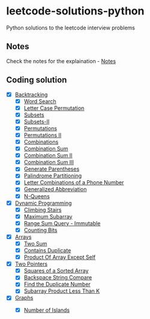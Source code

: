 # leetcode-solutions-python
Python solutions to the leetcode interview problems

## Notes
Check the notes for the explaination - [Notes](https://stingy-shallot-4ea.notion.site/SeanPrashad-Leetcode-Patterns-7b700a3aa52543a4ace4dbdeb718b8cc)

## Coding solution
- [x] [Backtracking](Backtracking)
    - [x] [Word Search](Backtracking/79-Word-Search.py)
    - [x] [Letter Case Permutation](Backtracking/784-letter-case-permutation.py)
    - [x] [Subsets](Backtracking/78-Subsets.py)
    - [x] [Subsets-II](Backtracking/90-Subsets-II.py)
    - [x] [Permutations](Backtracking/46-Permutations.py)
    - [x] [Permutations II](Backtracking/47-Permutations-II.py)
    - [x] [Combinations](Backtracking/77-Combinations.py)
    - [x] [Combination Sum](Backtracking/39-Combination-Sum.py)
    - [x] [Combination Sum II](Backtracking/40-Combination-Sum-II.py)
    - [x] [Combination Sum III](Backtracking/216-Combination-Sum-III.py)
    - [x] [Generate Parentheses](Backtracking/22-Generate-Parentheses.py)
    - [x] [Palindrome Partitioning](Backtracking/131-Palindrome-Partitioning.py)
    - [x] [Letter Combinations of a Phone Number](Backtracking/17-Letter-Combinations-of-a-Phone-Number.py)
    - [x] [Generalized Abbreviation](Backtracking/320-Generalized-Abbreviation.py)
    - [x] [N-Queens](Backtracking/51-N-Queens.py)
    
- [x] [Dynamic Programming](Dynamic-Programming)
    - [x] [Climbing Stairs](Dynamic-Programming/70-Climbing-Stairs.py)
    - [x] [Maximum Subarray](Dynamic-Programming/53-maximum-subarray.py)
    - [x] [Range Sum Query - Immutable](Dynamic-Programming/303-Range-Sum-Query-Immutable.py)
    - [x] [Counting Bits](Dynamic-Programming/338-Counting-Bits.py)

- [x] [Arrays](Arrays)
    - [x] [Two Sum](Arrays/001-twosum.py)
    - [x] [Contains Duplicate](Arrays/217-Contains-duplicate.py)
    - [x] [Product Of Array Except Self](Arrays/238-product-of-array-except-self.py)

- [x] [Two Pointers](Two-Pointers)
    - [x] [Squares of a Sorted Array](Two-Pointers/977-Squares-of-a-Sorted-Array.py)
    - [x] [Backspace String Compare](Two-Pointers/844-Backspace-String-Compare.py)
    - [x] [Find the Duplicate Number](Two-Pointers/287-Find-the-Duplicate-Number.py)
    - [x] [Subarray Product Less Than K](Two-Pointers/713-Subarray-Product-Less-Than-K.py)

- [x] [Graphs](Graphs)
    - [x] [Number of Islands](Graphs/200-Number-of-Islands.py)

